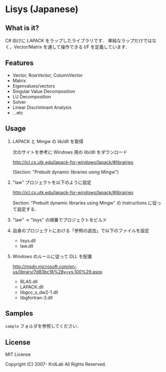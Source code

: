 # Lisys (Japanese)

## What is it?
  C# 向けに LAPACK をラップしたライブラリです．
  単純なラップだけではなく，Vector/Matrix を通して操作できる I/F を定義しています．

## Features
  * Vector, RowVector, ColumnVector
  * Matrix
  * Eigenvalues/vectors
  * Singular Value Decomposition
  * LU Decomposition
  * Solver
  * Linear Discriminant Analysis
  * ...etc

## Usage
  1.  LAPACK と Mingw の lib/dll を取得

      次のサイトを参考に Windows 用の lib/dll をダウンロード

      <http://icl.cs.utk.edu/lapack-for-windows/lapack/#librairies>

      (Section: "Prebuilt dynamic libraries using Mingw")

  2.  "law" プロジェクトを以下のように設定

      <http://icl.cs.utk.edu/lapack-for-windows/lapack/#librairies>

      Section: "Prebuilt dynamic libraries using Mingw" の Instructions に従って設定する．

  3.  "law" -> "lisys" の順番でプロジェクトをビルド

  4.  自身のプロジェクトにおける「参照の追加」で以下のファイルを設定

      * lisys.dll
      * law.dll

  5.  Windows のルールに従って DLL を配置

      <http://msdn.microsoft.com/en-us/library/7d83bc18%28v=vs.100%29.aspx>

      * BLAS.dll
      * LAPACK.dll
      * libgcc_s_dw2-1.dll
      * libgfortran-3.dll


## Samples
  `sample` フォルダを参照してください．

## License
  MIT License

  Copyright (C) 2007- KrdLab All Rights Reserved.

